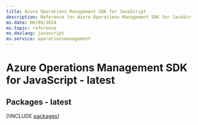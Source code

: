 ```yaml
---
title: Azure Operations Management SDK for JavaScript
description: Reference for Azure Operations Management SDK for JavaScript
ms.date: 06/04/2024
ms.topic: reference
ms.devlang: javascript
ms.service: operationsmanagement
---
```

# Azure Operations Management SDK for JavaScript - latest
## Packages - latest
[!INCLUDE [packages](operations-management-index.md)]